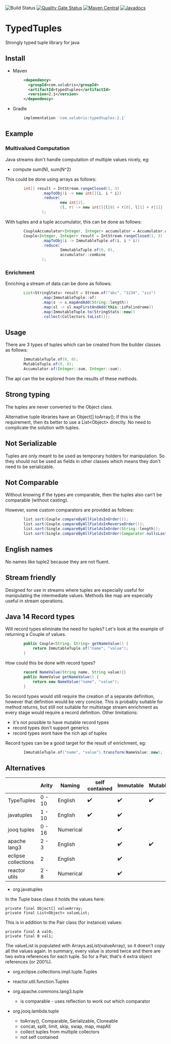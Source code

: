 ![Build Status](https://github.com/solubris/typedtuples/actions/workflows/maven.yml/badge.svg)
[![Quality Gate Status](https://sonarcloud.io/api/project_badges/measure?project=solubris_typedtuples&metric=alert_status)](https://sonarcloud.io/dashboard?id=solubris_typedtuples)
[![Maven Central](https://maven-badges.herokuapp.com/maven-central/com.solubris/typedtuples/badge.svg)](https://maven-badges.herokuapp.com/maven-central/com.solubris/typedtuples)
[![Javadocs](http://www.javadoc.io/badge/com.solubris/typedtuples.svg)](http://www.javadoc.io/doc/com.solubris/typedtuples)

# TypedTuples

Strongly typed tuple library for java

## Install

- Maven
```xml
        <dependency>
          <groupId>com.solubris</groupId>
          <artifactId>typedtuples</artifactId>
          <version>2.1</version>
        </dependency>
```
- Gradle
```groovy
        implementation 'com.solubris:typedtuples:2.1'
```

## Example

### Multivalued Computation

Java streams don't handle computation of multiple values nicely, eg:
- compute sum(N), sum(N^2)

This could be done using arrays as follows:

```java
        int[] result = IntStream.rangeClosed(1, 3)
                .mapToObj(i -> new int[]{i, i * i})
                .reduce(
                        new int[2],
                        (l, r) -> new int[]{l[0] + r[0], l[1] + r[1]}
                );
```

With tuples and a tuple accumulator, this can be done as follows:
    
```java
        CoupleAccumulator<Integer, Integer> accumulator = Accumulator.of(Integer::sum, Integer::sum);
        Couple<Integer, Integer> result = IntStream.rangeClosed(1, 3)
                .mapToObj(i -> ImmutableTuple.of(i, i * i))
                .reduce(
                        ImmutableTuple.of(0, 0),
                        accumulator::combine
                );
```

### Enrichment

Enriching a stream of data can be done as follows:

```java
        List<StringStats> result = Stream.of("abc", "1234", "zzz")
                .map(ImmutableTuple::of)
                .map(s -> s.mapAndAdd(String::length))
                .map(sl -> sl.mapFirstAndAdd(this::isPalindrome))
                .map(ImmutableTuple.to(StringStats::new))
                .collect(Collectors.toList());
```

## Usage

There are 3 types of tuples which can be created from the builder classes as follows:

```java
        ImmutableTuple.of(0, 0);
        MutableTuple.of(0, 0);
        Accumulator.of(Integer::sum, Integer::sum);
```

The api can the be explored from the results of these methods.

## Strong typing

The tuples are never converted to the Object class.

Alternative tuple libraries have an Object[] toArray();
If this is the requirement, then its better to use a List\<Object> directly.
No need to complicate the solution with tuples.

## Not Serializable

Tuples are only meant to be used as temporary holders for manipulation.
So they should not be used as fields in other classes which means they don't need to be serializable.

## Not Comparable

Without knowing if the types are comparable, then the tuples also can't be comparable (without casting).

However, some custom comparators are provided as follows:

```java
        list.sort(Couple.compareByAllFieldsInOrder());
        list.sort(Couple.compareByAllFieldsInReverseOrder());
        list.sort(Single.compareByAllFieldsInOrder(String::length));
        list.sort(Single.compareByAllFieldsInOrder(Comparator.nullsLast(Integer::compareTo));
```

## English names

No names like tuple2 because they are not fluent.

## Stream friendly

Designed for use in streams where tuples are especially useful for manipulating the intermediate values.
Methods like map are especially useful in stream operations.

## Java 14 Record types

Will record types eliminate the need for tuples?
Let's look at the example of returning a Couple of values.

```java
        public Couple<String, String> getNameValue() {
            return ImmutableTuple.of("name", "value");
        }
```
        
How could this be done with record types?

```java
        record NameValue(String name, String value){}
        public NameValue getNameValue() {
            return new NameValue("name", "value");
        }
```
        
So record types would still require the creation of a separate definition, however that definition would be very concise.
This is probably suitable for method returns,
but still not suitable for multistage stream enrichment as every stage would require a record definition.
Other limitations:

- it's not possible to have mutable record types
- record types don't support generics
- record types wont have the rich api of tuples

Record types can be a good target for the result of enrichment, eg:

```java
        ImmutableTuple.of("name", "value").transform(NameValue::new);
```

## Alternatives

|                     | Arity  | Naming    | self contained     | Immutable          | Mutable            | Strongly Typed     | Accumulators       | Comparators        | Collectors         | Overloaded Builders | Primitives         | Nullable Values    |
|---------------------|--------|-----------|--------------------|--------------------|--------------------|--------------------|--------------------|--------------------|--------------------|---------------------|--------------------|--------------------|
| TypeTuples          | 0 - 10 | English   | :heavy_check_mark: | :heavy_check_mark: | :heavy_check_mark: | :heavy_check_mark: | :heavy_check_mark: | :heavy_check_mark: |                    | :heavy_check_mark:  |                    | :heavy_check_mark: |
| javatuples          | 1 - 10 | English   | :heavy_check_mark: | :heavy_check_mark: |                    |                    |                    |                    |                    |                     |                    | :heavy_check_mark: |
| jooq tuples         | 0 - 16 | Numerical |                    | :heavy_check_mark: |                    |                    |                    |                    | :heavy_check_mark: |                     |                    | :heavy_check_mark: |
| apache lang3        | 2 - 3  | English   |                    | :heavy_check_mark: | :heavy_check_mark: |                    |                    |                    |                    |                     |                    | :heavy_check_mark: |
| eclipse collections | 2      | English   |                    | :heavy_check_mark: |                    |                    |                    |                    |                    |                     | :heavy_check_mark: | :heavy_check_mark: |
| reactor utils       | 2 - 8  | Numerical |                    | :heavy_check_mark: |                    |                    |                    |                    |                    | :heavy_check_mark:  |                    |                    |

- org.javatuples

In the Tuple base class it holds the values here:

    private final Object[] valueArray;
    private final List<Object> valueList;

This is in addition to the Pair class (for instance) values:

    private final A val0;
    private final B val1;

The valueList is populated with Arrays.asList(valueArray), so it doesn't copy all the values again.
In summary, every value is stored twice and there are two extra references for each tuple.
So for a Pair, that's 4 extra object references (or 200%).
    
- org.eclipse.collections.impl.tuple.Tuples

- reactor.util.function.Tuples

- org.apache.commons.lang3.tuple

   - is comparable - uses reflection to work out which comparator

- org.jooq.lambda.tuple

   - toArray(), Comparable, Serializable, Cloneable
   - concat, split, limit, skip, swap, map, mapAll
   - collect tuples from multiple collectors
   - not self contained
